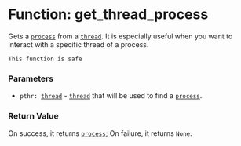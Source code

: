 # Function: get_thread_process

Gets a [`process`](./objects-process.md) from a [`thread`](./objects-thread.md). It is especially useful when you want to interact with a specific thread of a process.

```admonish success title=""
This function is safe
```

### Parameters
- <code>pthr: [thread](./objects-thread.md)</code> - [`thread`](./objects-thread.md) that will be used to find a [`process`](./objects-process.md).

### Return Value
On success, it returns [`process`](./objects-process.md); On failure, it returns `None`.
